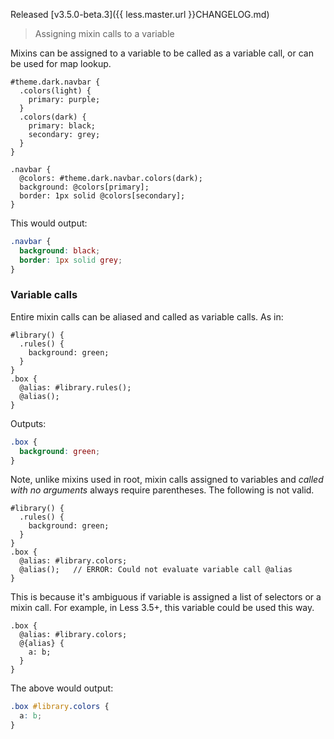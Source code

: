 Released [v3.5.0-beta.3]({{ less.master.url }}CHANGELOG.md)

> Assigning mixin calls to a variable

Mixins can be assigned to a variable to be called as a variable call, or can be used for map lookup.

```less
#theme.dark.navbar {
  .colors(light) {
    primary: purple;
  }
  .colors(dark) {
    primary: black;
    secondary: grey;
  }
}

.navbar {
  @colors: #theme.dark.navbar.colors(dark);
  background: @colors[primary];
  border: 1px solid @colors[secondary];
}
```

This would output:

```css
.navbar {
  background: black;
  border: 1px solid grey;
}
```

### Variable calls

Entire mixin calls can be aliased and called as variable calls. As in:

```less
#library() {
  .rules() {
    background: green;
  }
}
.box {
  @alias: #library.rules();
  @alias();
}
```
Outputs:
```css
.box {
  background: green;
}
```

Note, unlike mixins used in root, mixin calls assigned to variables and _called with no arguments_ always require parentheses. The following is not valid.

```less
#library() {
  .rules() {
    background: green;
  }
}
.box {
  @alias: #library.colors;
  @alias();   // ERROR: Could not evaluate variable call @alias
}
```

This is because it's ambiguous if variable is assigned a list of selectors or a mixin call. For example, in Less 3.5+, this variable could be used this way.

```less
.box {
  @alias: #library.colors;
  @{alias} {
    a: b;
  }
}
```
The above would output:
```css
.box #library.colors {
  a: b;
}
```
